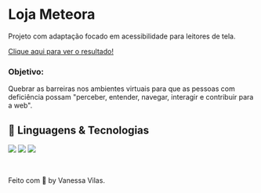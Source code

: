 # Loja Meteora
Projeto com adaptação focado em acessibilidade para leitores de tela.

[Clique aqui para ver o resultado!](https://vanvilas.github.io/loja_meteora/)

<h3>Objetivo: </h3>
Quebrar as barreiras nos ambientes virtuais para que as pessoas com deficiência possam "perceber, entender, navegar, interagir e contribuir para a web".


 ## 🚀 Linguagens & Tecnologias
<img src="https://img.shields.io/badge/HTML-239120?style=for-the-badge&logo=html5&logoColor=white"/> <img src="https://img.shields.io/badge/CSS-239120?&style=for-the-badge&logo=css3&logoColor=white"/> <img src="https://img.shields.io/badge/Bootstrap-563D7C?style=for-the-badge&logo=bootstrap&logoColor=white"/>

</br>

Feito com 💙 by Vanessa Vilas.
